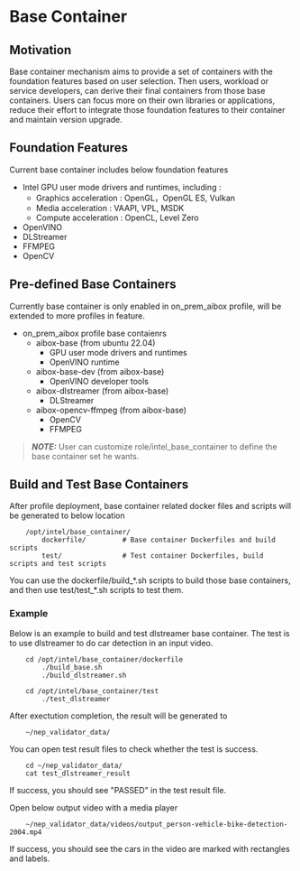 # Base Container

## Motivation
Base container mechanism aims to provide a set of containers with the foundation features based on user selection. Then users, workload or service developers, can derive their final containers from those base containers.  Users can focus more on their own libraries or applications, reduce their effort to integrate those foundation features to their container and maintain version upgrade.

## Foundation Features
Current base container includes below foundation features

* Intel GPU user mode drivers and runtimes, including :
  * Graphics acceleration : OpenGL，OpenGL ES, Vulkan 
  * Media acceleration : VAAPI, VPL, MSDK
  * Compute acceleration : OpenCL,  Level Zero
* OpenVINO
* DLStreamer
* FFMPEG
* OpenCV

## Pre-defined Base Containers  
Currently base container is only enabled in on_prem_aibox profile, will be extended to more profiles in feature. 
* on_prem_aibox profile base contaienrs
  * aibox-base (from ubuntu 22.04)
    * GPU user mode drivers and runtimes
    * OpenVINO runtime
  * aibox-base-dev (from aibox-base)
    * OpenVINO developer tools
  * aibox-dlstreamer (from aibox-base)
    * DLStreamer
  * aibox-opencv-ffmpeg (from aibox-base)
    * OpenCV
    * FFMPEG

> **_NOTE:_** User can customize role/intel_base_container to define the base container set he wants.

## Build and Test Base Containers  
After profile deployment, base container related docker files and scripts will be generated to below location
```
    /opt/intel/base_container/
        dockerfile/         # Base container Dockerfiles and build scripts
        test/               # Test container Dockerfiles, build scripts and test scripts
```
You can use the dockerfile/build_\*.sh scripts to build those base containers, and then use test/test_\*.sh scripts to test them. 

### Example
Below is an example to build and test dlstreamer base container.
The test is to use dlstreamer to do car detection in an input video.
```
    cd /opt/intel/base_container/dockerfile
        ./build_base.sh
        ./build_dlstreamer.sh
    
    cd /opt/intel/base_container/test
        ./test_dlstreamer
```
After exectution completion, the result will be generated to 
```
    ~/nep_validator_data/
```
You can open test result files to check whether the test is success.
```
    cd ~/nep_validator_data/
    cat test_dlstreamer_result
```
If success, you should see "PASSED" in the test result file.

Open below output video with a media player
```
    ~/nep_validator_data/videos/output_person-vehicle-bike-detection-2004.mp4
```
If success, you should see the cars in the video are marked with rectangles and labels.

